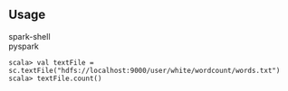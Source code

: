 
## Usage
spark-shell  
pyspark  

```
scala> val textFile = sc.textFile("hdfs://localhost:9000/user/white/wordcount/words.txt")
scala> textFile.count()

```
